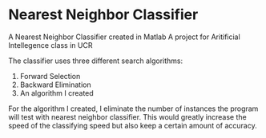 # Nearest Neighbor Classifier 
A Nearest Neighbor Classifier created in Matlab
A project for Aritificial Intellegence class in UCR

The classifier uses three different search algorithms:

1. Forward Selection
2. Backward Elimination 
3. An algorithm I created

For the algorithm I created, I eliminate the number of instances the program will test with nearest neighbor classifier. This would greatly increase the speed of the classifying speed but also keep a certain amount of accuracy. 

